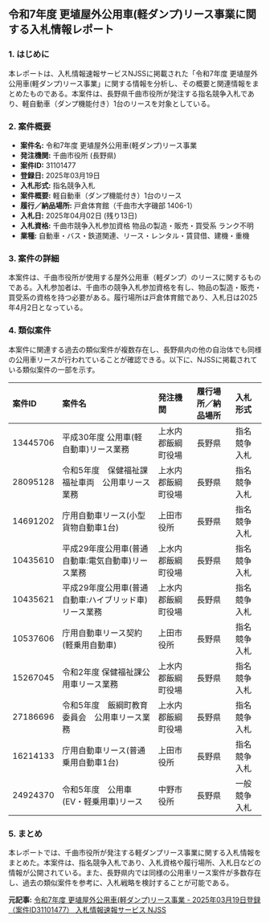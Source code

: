 ## 令和7年度 更埴屋外公用車(軽ダンプ)リース事業に関する入札情報レポート

### 1. はじめに

本レポートは、入札情報速報サービスNJSSに掲載された「令和7年度 更埴屋外公用車(軽ダンプ)リース事業」に関する情報を分析し、その概要と関連情報をまとめたものである。本案件は、長野県千曲市役所が発注する指名競争入札であり、軽自動車（ダンプ機能付き）1台のリースを対象としている。

### 2. 案件概要

* **案件名:** 令和7年度 更埴屋外公用車(軽ダンプ)リース事業
* **発注機関:** 千曲市役所 (長野県)
* **案件ID:** 31101477
* **登録日:** 2025年03月19日
* **入札形式:** 指名競争入札
* **案件概要:** 軽自動車（ダンプ機能付き）1台のリース
* **履行／納品場所:** 戸倉体育館（千曲市大字磯部 1406-1）
* **入札日:** 2025年04月02日 (残り13日)
* **入札資格:** 千曲市競争入札参加資格 物品の製造・販売・買受系 ランク不明
* **業種:** 自動車・バス・鉄道関連、リース・レンタル・賃貸借、建機・重機

### 3. 案件の詳細

本案件は、千曲市役所が使用する屋外公用車（軽ダンプ）のリースに関するものである。入札参加者は、千曲市の競争入札参加資格を有し、物品の製造・販売・買受系の資格を持つ必要がある。履行場所は戸倉体育館であり、入札日は2025年4月2日となっている。

### 4. 類似案件

本案件に関連する過去の類似案件が複数存在し、長野県内の他の自治体でも同様の公用車リースが行われていることが確認できる。以下に、NJSSに掲載されている類似案件の一部を示す。

| 案件ID | 案件名 | 発注機関 | 履行場所／納品場所 | 入札形式 |
| :---------- | :------------------------------------------------------------------ | :-------------------- | :----------------- | :----------- |
| 13445706 | 平成30年度 公用車(軽自動車)リース業務 | 上水内郡飯綱町役場 | 長野県 | 指名競争入札 |
| 28095128 | 令和5年度　保健福祉課　福祉車両　公用車リース業務 | 上水内郡飯綱町役場 | 長野県 | 指名競争入札 |
| 14691202 | 庁用自動車リース(小型貨物自動車1台) | 上田市役所 | 長野県 | 指名競争入札 |
| 10435610 | 平成29年度公用車(普通自動車:電気自動車)リース業務 | 上水内郡飯綱町役場 | 長野県 | 指名競争入札 |
| 10435621 | 平成29年度公用車(普通自動車:ハイブリッド車)リース業務 | 上水内郡飯綱町役場 | 長野県 | 指名競争入札 |
| 10537606 | 庁用自動車リース契約(軽乗用自動車) | 上田市役所 | 長野県 | 指名競争入札 |
| 15267045 | 令和2年度 保健福祉課公用車リース業務 | 上水内郡飯綱町役場 | 長野県 | 指名競争入札 |
| 27186696 | 令和5年度　飯綱町教育委員会　公用車リース業務 | 上水内郡飯綱町役場 | 長野県 | 指名競争入札 |
| 16214133 | 庁用自動車リース(普通乗用自動車1台) | 上田市役所 | 長野県 | 指名競争入札 |
| 24924370 | 令和5年度　公用車(EV・軽乗用車)リース | 中野市役所 | 長野県 | 一般競争入札 |

### 5. まとめ

本レポートでは、千曲市役所が発注する軽ダンプリース事業に関する入札情報をまとめた。本案件は、指名競争入札であり、入札資格や履行場所、入札日などの情報が公開されている。また、長野県内では同様の公用車リース案件が多数存在し、過去の類似案件を参考に、入札戦略を検討することが可能である。


**元記事:** [令和7年度 更埴屋外公用車(軽ダンプ)リース事業 - 2025年03月19日登録（案件ID31101477） 入札情報速報サービス NJSS](https://www2.njss.info/offers/view/31101477)